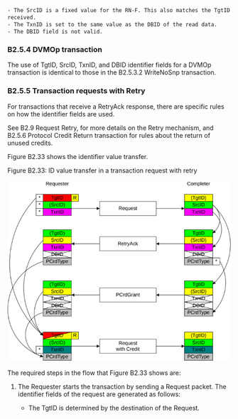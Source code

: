     - The SrcID is a fixed value for the RN-F. This also matches the TgtID received.
    - The TxnID is set to the same value as the DBID of the read data.
    - The DBID field is not valid.

### B2.5.4 DVMOp transaction

The use of TgtID, SrcID, TxnID, and DBID identifier fields for a DVMOp transaction is identical to those in the B2.5.3.2 WriteNoSnp transaction.

### B2.5.5 Transaction requests with Retry

For transactions that receive a RetryAck response, there are specific rules on how the identifier fields are used.

See B2.9 Request Retry, for more details on the Retry mechanism, and B2.5.6 Protocol Credit Return transaction for rules about the return of unused credits.

Figure B2.33 shows the identifier value transfer.

Figure B2.33: ID value transfer in a transaction request with retry

![Image](page_125/image_000000_a97893d82ab9dc2cdc4314b20af7b32ea6e85629e7a00c315c8f93c828eb35b8.png)

The required steps in the flow that Figure B2.33 shows are:

1. The Requester starts the transaction by sending a Request packet. The identifier fields of the request are generated as follows:

    - The TgtID is determined by the destination of the Request.